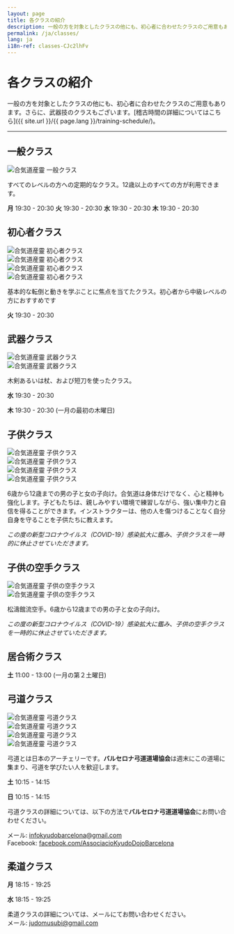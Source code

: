 ```yaml
---
layout: page
title: 各クラスの紹介
description: 一般の方を対象としたクラスの他にも、初心者に合わせたクラスのご用意もあります。さらに、武器技のクラスもございます。
permalink: /ja/classes/
lang: ja
i18n-ref: classes-CJc2lhFv
---
```


# 各クラスの紹介

一般の方を対象としたクラスの他にも、初心者に合わせたクラスのご用意もあります。さらに、武器技のクラスもございます。[稽古時間の詳細についてはこちら]({{ site.url }}/{{ page.lang }}/training-schedule/)。


<hr>

## 一般クラス

<picture>
  <source type="image/webp" srcset="{{ site.url }}/images/classes-CJc2lhFv-27.webp" class="img-fluid lazyload">
  <source type="image/jpeg" srcset="{{ site.url }}/images/classes-CJc2lhFv-27.jpg" class="img-fluid lazyload">
  <img src="{{ site.url }}/images/classes-CJc2lhFv-27.jpg" class="img-fluid lazyload" alt="合気道産靈 一般クラス">
</picture>

すべてのレベルの方への定期的なクラス。12歳以上のすべての方が利用できます。

__月__
19:30 - 20:30
__火__
19:30 - 20:30
__水__
19:30 - 20:30
__木__
19:30 - 20:30

## 初心者クラス

<div id="classes-CJc2lhFv-beginners" class="container">
  <div class="row">
    <div class="col col-sm">
      <picture>
        <source type="image/webp" srcset="{{ site.url }}/images/classes-CJc2lhFv-17.webp" class="img-fluid lazyload">
        <source type="image/jpeg" srcset="{{ site.url }}/images/classes-CJc2lhFv-17.jpg" class="img-fluid lazyload">
        <img src="{{ site.url }}/images/classes-CJc2lhFv-17.jpg" class="img-fluid lazyload" alt="合気道産靈 初心者クラス">
      </picture>
    </div>
    <div class="col col-sm">
      <picture>
        <source type="image/webp" srcset="{{ site.url }}/images/classes-CJc2lhFv-22.webp" class="img-fluid lazyload">
        <source type="image/jpeg" srcset="{{ site.url }}/images/classes-CJc2lhFv-22.jpg" class="img-fluid lazyload">
        <img src="{{ site.url }}/images/classes-CJc2lhFv-22.jpg" class="img-fluid lazyload" alt="合気道産靈 初心者クラス">
      </picture>
    </div>
  </div>
  <div class="row">
    <div class="col col-sm">
      <picture>
        <source type="image/webp" srcset="{{ site.url }}/images/classes-CJc2lhFv-00.webp" class="img-fluid lazyload">
        <source type="image/jpeg" srcset="{{ site.url }}/images/classes-CJc2lhFv-00.jpg" class="img-fluid lazyload">
        <img src="{{ site.url }}/images/classes-CJc2lhFv-00.jpg" class="img-fluid lazyload" alt="合気道産靈 初心者クラス">
      </picture>
    </div>
    <div class="col col-sm">
      <picture>
        <source type="image/webp" srcset="{{ site.url }}/images/classes-CJc2lhFv-01.webp" class="img-fluid lazyload">
        <source type="image/jpeg" srcset="{{ site.url }}/images/classes-CJc2lhFv-01.jpg" class="img-fluid lazyload">
        <img src="{{ site.url }}/images/classes-CJc2lhFv-01.jpg" class="img-fluid lazyload" alt="合気道産靈 初心者クラス">
      </picture>
    </div>
  </div>
</div>

基本的な転倒と動きを学ぶことに焦点を当てたクラス。初心者から中級レベルの方におすすめです

__火__
19:30 - 20:30

## 武器クラス

<div id="classes-CJc2lhFv-bukiwaza" class="container">
  <div class="row">
    <div class="col col-sm">
      <picture>
        <source type="image/webp" srcset="{{ site.url }}/images/classes-CJc2lhFv-15.webp" class="img-fluid lazyload">
        <source type="image/jpeg" srcset="{{ site.url }}/images/classes-CJc2lhFv-15.jpg" class="img-fluid lazyload">
        <img src="{{ site.url }}/images/classes-CJc2lhFv-15.jpg" class="img-fluid lazyload" alt="合気道産靈 武器クラス">
      </picture>
    </div>
    <div class="col col-sm">
      <picture>
        <source type="image/webp" srcset="{{ site.url }}/images/classes-CJc2lhFv-16.webp" class="img-fluid lazyload">
        <source type="image/jpeg" srcset="{{ site.url }}/images/classes-CJc2lhFv-16.jpg" class="img-fluid lazyload">
        <img src="{{ site.url }}/images/classes-CJc2lhFv-16.jpg" class="img-fluid lazyload" alt="合気道産靈 武器クラス">
      </picture>
    </div>
  </div>
</div>

木剣あるいは杖、および短刀を使ったクラス。

__水__
19:30 - 20:30

__木__
19:30 - 20:30 (一月の最初の木曜日)

## 子供クラス

<div id="classes-CJc2lhFv-children" class="container">
  <div class="row">
    <div class="col col-sm">
      <picture>
        <source type="image/webp" srcset="{{ site.url }}/images/classes-CJc2lhFv-30.webp" class="img-fluid lazyload">
        <source type="image/jpeg" srcset="{{ site.url }}/images/classes-CJc2lhFv-30.jpg" class="img-fluid lazyload">
        <img src="{{ site.url }}/images/classes-CJc2lhFv-30.jpg" class="img-fluid lazyload" alt="合気道産靈 子供クラス">
      </picture>
    </div>
    <div class="col col-sm">
      <picture>
        <source type="image/webp" srcset="{{ site.url }}/images/classes-CJc2lhFv-31.webp" class="img-fluid lazyload">
        <source type="image/jpeg" srcset="{{ site.url }}/images/classes-CJc2lhFv-31.jpg" class="img-fluid lazyload">
        <img src="{{ site.url }}/images/classes-CJc2lhFv-31.jpg" class="img-fluid lazyload" alt="合気道産靈 子供クラス">
      </picture>
    </div>
  </div>
  <div class="row">
    <div class="col col-sm">
      <picture>
        <source type="image/webp" srcset="{{ site.url }}/images/classes-CJc2lhFv-33.webp" class="img-fluid lazyload">
        <source type="image/jpeg" srcset="{{ site.url }}/images/classes-CJc2lhFv-33.jpg" class="img-fluid lazyload">
        <img src="{{ site.url }}/images/classes-CJc2lhFv-33.jpg" class="img-fluid lazyload" alt="合気道産靈 子供クラス">
      </picture>
    </div>
    <div class="col col-sm">
      <picture>
        <source type="image/webp" srcset="{{ site.url }}/images/classes-CJc2lhFv-32.webp" class="img-fluid lazyload">
        <source type="image/jpeg" srcset="{{ site.url }}/images/classes-CJc2lhFv-32.jpg" class="img-fluid lazyload">
        <img src="{{ site.url }}/images/classes-CJc2lhFv-32.jpg" class="img-fluid lazyload" alt="合気道産靈 子供クラス">
      </picture>
    </div>
  </div>
</div>

6歳から12歳までの男の子と女の子向け。合気道は身体だけでなく、心と精神も強化します。子どもたちは、親しみやすい環境で練習しながら、強い集中力と自信を得ることができます。インストラクターは、他の人を傷つけることなく自分自身を守ることを子供たちに教えます。

_この度の新型コロナウイルス（COVID-19）感染拡大に鑑み、子供クラスを一時的に休止させていただきます。_

## 子供の空手クラス

<div id="classes-CJc2lhFv-karate" class="container">
  <div class="row">
    <div class="col col-sm">
      <picture>
        <source type="image/webp" srcset="{{ site.url }}/images/classes-CJc2lhFv-14.webp" class="img-fluid lazyload">
        <source type="image/jpeg" srcset="{{ site.url }}/images/classes-CJc2lhFv-14.jpg" class="img-fluid lazyload">
        <img src="{{ site.url }}/images/classes-CJc2lhFv-14.jpg" class="img-fluid lazyload" alt="合気道産靈 子供の空手クラス">
      </picture>
    </div>
    <div class="col col-sm">
      <picture>
        <source type="image/webp" srcset="{{ site.url }}/images/classes-CJc2lhFv-13.webp" class="img-fluid lazyload">
        <source type="image/jpeg" srcset="{{ site.url }}/images/classes-CJc2lhFv-13.jpg" class="img-fluid lazyload">
        <img src="{{ site.url }}/images/classes-CJc2lhFv-13.jpg" class="img-fluid lazyload" alt="合気道産靈 子供の空手クラス">
      </picture>
    </div>
  </div>
</div>

松濤館流空手。6歳から12歳までの男の子と女の子向け。

_この度の新型コロナウイルス（COVID-19）感染拡大に鑑み、子供の空手クラスを一時的に休止させていただきます。_

## 居合術クラス

__土__
11:00 - 13:00 (一月の第２土曜日)

## 弓道クラス

<div id="classes-CJc2lhFv-kyudo" class="container">
  <div class="row">
    <div class="col col-sm">
      <picture>
        <source type="image/webp" srcset="{{ site.url }}/images/classes-CJc2lhFv-02.webp" class="img-fluid lazyload">
        <source type="image/jpeg" srcset="{{ site.url }}/images/classes-CJc2lhFv-02.jpg" class="img-fluid lazyload">
        <img src="{{ site.url }}/images/classes-CJc2lhFv-02.jpg" class="img-fluid lazyload" alt="合気道産靈 弓道クラス">
      </picture>
    </div>
    <div class="col col-sm">
      <picture>
        <source type="image/webp" srcset="{{ site.url }}/images/classes-CJc2lhFv-04.webp" class="img-fluid lazyload">
        <source type="image/jpeg" srcset="{{ site.url }}/images/classes-CJc2lhFv-04.jpg" class="img-fluid lazyload">
        <img src="{{ site.url }}/images/classes-CJc2lhFv-04.jpg" class="img-fluid lazyload" alt="合気道産靈 弓道クラス">
      </picture>
    </div>
  </div>
  <div class="row">
    <div class="col col-sm">
      <picture>
        <source type="image/webp" srcset="{{ site.url }}/images/classes-CJc2lhFv-03.webp" class="img-fluid lazyload">
        <source type="image/jpeg" srcset="{{ site.url }}/images/classes-CJc2lhFv-03.jpg" class="img-fluid lazyload">
        <img src="{{ site.url }}/images/classes-CJc2lhFv-03.jpg" class="img-fluid lazyload" alt="合気道産靈 弓道クラス">
      </picture>
    </div>
    <div class="col col-sm">
      <picture>
        <source type="image/webp" srcset="{{ site.url }}/images/classes-CJc2lhFv-07.webp" class="img-fluid lazyload">
        <source type="image/jpeg" srcset="{{ site.url }}/images/classes-CJc2lhFv-07.jpg" class="img-fluid lazyload">
        <img src="{{ site.url }}/images/classes-CJc2lhFv-07.jpg" class="img-fluid lazyload" alt="合気道産靈 弓道クラス">
      </picture>
    </div>
  </div>
</div>

弓道とは日本のアーチェリーです。<b>バルセロナ弓道道場協会</b>は週末にこの道場に集まり、弓道を学びたい人を歓迎します。

__土__
10:15 - 14:15

__日__
10:15 - 14:15

弓道クラスの詳細については、以下の方法で<b>バルセロナ弓道道場協会</b>にお問い合わせください。

メール: [infokyudobarcelona@gmail.com](mailto:infokyudobarcelona@gmail.com)<br>
Facebook: [facebook.com/AssociacioKyudoDojoBarcelona](https://www.facebook.com/AssociacioKyudoDojoBarcelona/)

## 柔道クラス

__月__
18:15 - 19:25

__水__
18:15 - 19:25

柔道クラスの詳細については、メールにてお問い合わせください。<br>
メール: [judomusubi@gmail.com](mailto:judomusubi@gmail.com)
